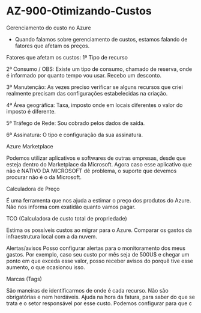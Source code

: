 # AZ-900-Otimizando-Custos

Gerenciamento do custo no Azure

- Quando falamos sobre gerenciamento de custos, estamos falando de fatores que afetam os preços.

Fatores que afetam os custos:
1ª Tipo de recurso

2ª Consumo / OBS: Existe um tipo de consumo, chamado de reserva, onde é informado por quanto tempo vou usar. Recebo um desconto.

3ª Manutenção: As vezes preciso verificar se alguns recursos que criei realmente precisam das configurações estabelecidas na criação.

4ª Área geográfica: Taxa, imposto onde em locais diferentes o valor do imposto é diferente.

5ª Tráfego de Rede: Sou cobrado pelos dados de saída.

6ª Assinatura: O tipo e configuração da sua assinatura.

Azure Marketplace

Podemos utilizar aplicativos e softwares de outras empresas, desde que esteja dentro do Marketplace da Microsoft.
Agora caso esse aplicativo que não é NATIVO DA MICROSOFT dê problema, o suporte que devemos procurar não é o da Microsoft.

Calculadora de Preço

É uma ferramenta que nos ajuda a estimar o preço dos produtos do Azure.
Não nos informa com exatidão quanto vamos pagar.

TCO (Calculadora de custo total de propriedade)

Estima os possíveis custos ao migrar para o Azure.
Comparar os gastos da infraestrutura local com a da nuvem.


Alertas/avisos
Posso configurar alertas para o monitoramento dos meus gastos. Por exemplo, caso seu custo por mês seja de 500U$ e chegar um ponto em que exceda esse valor, posso receber avisos do porquê tive esse aumento, o que ocasionou isso.

Marcas (Tags)

São maneiras de identificarmos de onde é cada recurso. Não são obrigatórias e nem herdáveis. Ajuda na hora da fatura, para saber do que se trata e o setor responsável por esse custo. Podemos configurar para que c

